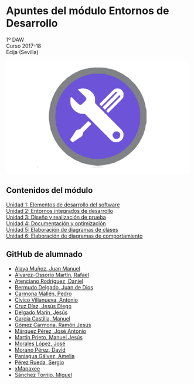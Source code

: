 # Apuntes del módulo Entornos de Desarrollo

1º DAW  
Curso 2017-18  
Écija (Sevilla)  

![Entornos de desarrollo](img/entornosdesarrollo.png)


## Contenidos del módulo

[Unidad 1: Elementos de desarrollo del software](1.ELEMENTOS.md)   
[Unidad 2: Entornos integrados de desarrollo](2.ENTORNOS.md)  
[Unidad 3: Diseño y realización de prueba](3.PRUEBAS.md)  
[Unidad 4: Documentación y optimización](4.DOCUMENTACION.md)  
[Unidad 5: Elaboración de diagramas de clases](5.DIAGRAMAS_CLASES.md)  
[Unidad 6: Elaboración de diagramas de comportamiento](6.DIAGRAMAS_COMPORTAMIENTO.md)    


## GitHub de alumnado

- [Alaya Muñoz, Juan Manuel](https://github.com/JMTR25)
- [Álvarez-Ossorio Martín, Rafael](https://github.com/raom30)
- [Atenciano Rodríguez, Daniel](https://github.com/daniatenciano)
- [Bermudo Delgado, Juan de Dios](https://github.com/ezxioj87)
- [Carmona Mallén, Pedro]()
- [Cívico Villanueva, Antonio]( https://github.com/civico91)
- [Cruz Díaz, Jesús Diego](https://github.com/diegocd)
- [Delgado Marín, Jesús](https://github.com/Jesusdm92)
- [García Castilla, Manuel](https://github.com/ManuelGC98)
- [Gómez Carmona, Ramón Jesús](https://github.com/ComandPromt)
- [Márquez Pérez, José Antonio]( https://github.com/santonio97)
- [Martín Prieto, Manuel Jesús](https://github.com/M25R4PTOR)
- [Morales López, José]()
- [Morano Pérez, David](https://github.com/davidmoranoperez)
- [Paniagua Gálvez, Amelia]( https://github.com/AmeliaPaniagua)
- [Pérez Rueda, Sergio](https://github.com/sergioperezrueda)
- [xMapaxee](https://github.com/xMapaxee)
- [Sánchez Torrijo, Miguel](https://github.com/miguelst1)






